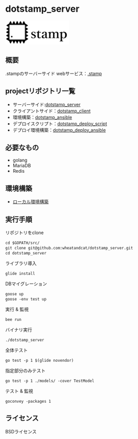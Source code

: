 # dotstamp_server

<img src="https://raw.githubusercontent.com/wheatandcat/dotstamp_client/master/dist/images/common/about.png" data-canonical-src="https://raw.githubusercontent.com/wheatandcat/dotstamp_client/master/dist/images/common/about.png" width="200" />

## 概要
.stampのサーバーサイド
webサービス：[.stamp](http://dotstamp.com/)

## projectリポジトリ一覧
* サーバーサイド:[dotstamp_server](https://github.com/wheatandcat/dotstamp_server)
* クライアントサイド：[dotstamp_client](https://github.com/wheatandcat/dotstamp_client)
* 環境構築：[dotstamp_ansible](https://github.com/wheatandcat/dotstamp_ansible)
* デプロイスクリプト：[dotstamp_deploy_script](https://github.com/wheatandcat/dotstamp_deploy_script)
* デプロイ環境構築：[dotstamp_deploy_ansible](https://github.com/wheatandcat/dotstamp_deploy_ansible)

## 必要なもの
* golang
* MariaDB
* Redis
## 環境構築
* [ローカル環境構築](https://github.com/wheatandcat/dotstamp_ansible#ローカル環境構築手順-)
## 実行手順
リポジトリをclone
```
cd $GOPATH/src/
git clone git@github.com:wheatandcat/dotstamp_server.git
cd dotstamp_server
```
ライブラリ導入
```
glide install
```
DBマイグレーション
```
goose up
goose -env test up
```
実行 & 監視
```
bee run
```
バイナリ実行
```
./dotstamp_server
```
全体テスト
```
go test -p 1 $(glide novendor)
```
指定部分のみテスト
```
go test -p 1 ./models/ -cover TestModel
```
テスト & 監視
```
goconvey -packages 1
```
## ライセンス
BSDライセンス
